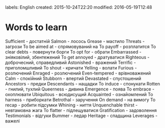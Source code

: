 labels: English
created: 2015-10-24T22:20
modified: 2016-05-19T12:48

# Words to learn

Sufficient - достатній
Salmon - лосось
Grease - мастило
Threats - загрози
To be aimed at - спрямовуваний на
To payoff - розплатится
To clear debts - повернути борги
To opt for - обрати
Embarrassed - зніяковілий, збентежений
To get annoyed - дратуватися
Righteous - доброчесний, справедливий
Astonished - вражений
Terrific - приголомшливий
To shout - кричати
Yelling - волати
Furious - розлючений
Enraged - розлючений
Even-tempered - врівноважений
Calm - спокійний
Stubborn - впертий
Devastated - спустошений
Ancestors - предки
Descendants - нащадки
To induce - спонукати
Rotten - гнилий, тухлий
Queerness - дивина
Emergence - поява
To embrace - охоплювати
Ubiquitous - всюдисущий
Acquainted - ознайомлений
To harness - приборкати
Betrothal - заручення
On demand - на вимогу
To recap - робити підсумки
Whining - ниття
Unquenchable thirst - невтамовна жага
To flatter - підлещуватися
Gratification - задоволення
Testimonials - відгуки
Bummer - ледар
Heritage - спадщина
Leverages - важелі
